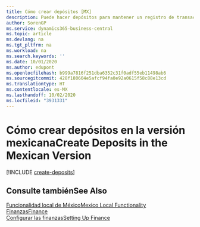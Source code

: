 ```yaml
---
title: Cómo crear depósitos [MX]
description: Puede hacer depósitos para mantener un registro de transacciones que contenga información que pueda aplicarse a las facturas y notas de crédito pendientes en la versión mexicana.
author: SorenGP
ms.service: dynamics365-business-central
ms.topic: article
ms.devlang: na
ms.tgt_pltfrm: na
ms.workload: na
ms.search.keywords: ''
ms.date: 10/01/2020
ms.author: edupont
ms.openlocfilehash: b999a7816f251dba6352c31f0adf55eb11498ab6
ms.sourcegitcommit: 428f180604e5afcf94fa0e92a0615f58c88e13cd
ms.translationtype: HT
ms.contentlocale: es-MX
ms.lasthandoff: 10/02/2020
ms.locfileid: "3931331"
---
```

# <a name="create-deposits-in-the-mexican-version"></a><span data-ttu-id="a875b-103">Cómo crear depósitos en la versión mexicana</span><span class="sxs-lookup"><span data-stu-id="a875b-103">Create Deposits in the Mexican Version</span></span>

[!INCLUDE [create-deposits](../includes/CAMXUS/create-deposits.md)]

## <a name="see-also"></a><span data-ttu-id="a875b-104">Consulte también</span><span class="sxs-lookup"><span data-stu-id="a875b-104">See Also</span></span>

[<span data-ttu-id="a875b-105">Funcionalidad local de México</span><span class="sxs-lookup"><span data-stu-id="a875b-105">Mexico Local Functionality</span></span>](mexico-local-functionality.md)  
[<span data-ttu-id="a875b-106">Finanzas</span><span class="sxs-lookup"><span data-stu-id="a875b-106">Finance</span></span>](../../finance.md)  
[<span data-ttu-id="a875b-107">Configurar las finanzas</span><span class="sxs-lookup"><span data-stu-id="a875b-107">Setting Up Finance</span></span>](../../finance.md)  
